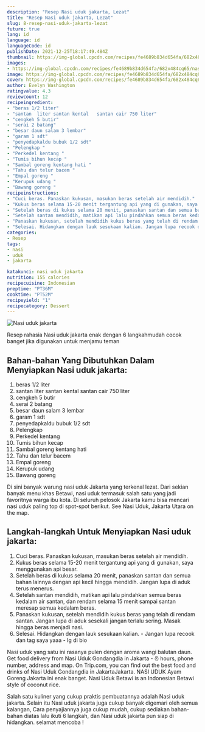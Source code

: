 ```yaml
---
description: "Resep Nasi uduk jakarta, Lezat"
title: "Resep Nasi uduk jakarta, Lezat"
slug: 8-resep-nasi-uduk-jakarta-lezat
future: true
lang: id
language: id
languageCode: id
publishDate: 2021-12-25T18:17:49.484Z 
thumbnail: https://img-global.cpcdn.com/recipes/fe4689b834d654fa/682x484cq65/nasi-uduk-jakarta-foto-resep-utama.webp
images:
- https://img-global.cpcdn.com/recipes/fe4689b834d654fa/682x484cq65/nasi-uduk-jakarta-foto-resep-utama.webp
image: https://img-global.cpcdn.com/recipes/fe4689b834d654fa/682x484cq65/nasi-uduk-jakarta-foto-resep-utama.webp
cover: https://img-global.cpcdn.com/recipes/fe4689b834d654fa/682x484cq65/nasi-uduk-jakarta-foto-resep-utama.webp
author: Evelyn Washington
ratingvalue: 4.3
reviewcount: 12
recipeingredient:
- "beras 1/2 liter"
- "santan  liter santan kental   santan cair 750 liter"
- "cengkeh 5 butir"
- "serai 2 batang"
- "besar daun salam 3 lembar"
- "garam 1 sdt"
- "penyedapkaldu bubuk 1/2 sdt"
- "Pelengkap "
- "Perkedel kentang "
- "Tumis bihun kecap "
- "Sambal goreng kentang hati "
- "Tahu dan telur bacem "
- "Empal goreng "
- "Kerupuk udang "
- "Bawang goreng "
recipeinstructions:
- "Cuci beras. Panaskan kukusan, masukan beras setelah air mendidih."
- "Kukus beras selama 15-20 menit tergantung api yang di gunakan, saya menggunakan api besar."
- "Setelah beras di kukus selama 20 menit, panaskan santan dan semua bahan lainnya dengan api kecil hingga mendidih. Jangan lupa di aduk terus menerus."
- "Setelah santan mendidih, matikan api lalu pindahkan semua beras kedalam air santan, dan rendam selama 15 menit sampai santan meresap semua kedalam beras."
- "Panaskan kukusan, setelah mendidih kukus beras yang telah di rendam santan. Jangan lupa di aduk sesekali jangan terlalu sering. Masak hingga beras menjadi nasi."
- "Selesai. Hidangkan dengan lauk sesukaan kalian. Jangan lupa recook dan tag saya yaaa Ig di bio"
categories:
- Resep
tags:
- nasi
- uduk
- jakarta

katakunci: nasi uduk jakarta 
nutrition: 155 calories
recipecuisine: Indonesian
preptime: "PT36M"
cooktime: "PT52M"
recipeyield: "1"
recipecategory: Dessert
---
```



![Nasi uduk jakarta](https://img-global.cpcdn.com/recipes/fe4689b834d654fa/682x484cq65/nasi-uduk-jakarta-foto-resep-utama.webp)

Resep rahasia Nasi uduk jakarta  enak dengan 6 langkahmudah cocok banget jika digunakan untuk menjamu teman

<!--inarticleads1-->

## Bahan-bahan Yang Dibutuhkan Dalam Menyiapkan Nasi uduk jakarta:

1. beras 1/2 liter
1. santan  liter santan kental   santan cair 750 liter
1. cengkeh 5 butir
1. serai 2 batang
1. besar daun salam 3 lembar
1. garam 1 sdt
1. penyedapkaldu bubuk 1/2 sdt
1. Pelengkap 
1. Perkedel kentang 
1. Tumis bihun kecap 
1. Sambal goreng kentang hati 
1. Tahu dan telur bacem 
1. Empal goreng 
1. Kerupuk udang 
1. Bawang goreng 

Di sini banyak warung nasi uduk Jakarta yang terkenal lezat. Dari sekian banyak menu khas Betawi, nasi uduk termasuk salah satu yang jadi favoritnya warga ibu kota. Di seluruh pelosok Jakarta kamu bisa mencari nasi uduk paling top di spot-spot berikut. See Nasi Uduk, Jakarta Utara on the map. 

<!--inarticleads2-->

## Langkah-langkah Untuk Menyiapkan Nasi uduk jakarta:

1. Cuci beras. Panaskan kukusan, masukan beras setelah air mendidih.
1. Kukus beras selama 15-20 menit tergantung api yang di gunakan, saya menggunakan api besar.
1. Setelah beras di kukus selama 20 menit, panaskan santan dan semua bahan lainnya dengan api kecil hingga mendidih. Jangan lupa di aduk terus menerus.
1. Setelah santan mendidih, matikan api lalu pindahkan semua beras kedalam air santan, dan rendam selama 15 menit sampai santan meresap semua kedalam beras.
1. Panaskan kukusan, setelah mendidih kukus beras yang telah di rendam santan. Jangan lupa di aduk sesekali jangan terlalu sering. Masak hingga beras menjadi nasi.
1. Selesai. Hidangkan dengan lauk sesukaan kalian. - Jangan lupa recook dan tag saya yaaa - Ig di bio


Nasi uduk yang satu ini rasanya pulen dengan aroma wangi balutan daun. Get food delivery from Nasi Uduk Gondangdia in Jakarta - ⏰ hours, phone number, address and map. On Trip.com, you can find out the best food and drinks of Nasi Uduk Gondangdia in JakartaJakarta. NASI UDUK Ayam Goreng Jakarta ini enak banget. Nasi Uduk Betawi is an Indonesian Betawi style of coconut rice. 

Salah satu kuliner yang cukup praktis pembuatannya adalah  Nasi uduk jakarta. Selain itu  Nasi uduk jakarta  juga cukup banyak digemari oleh semua kalangan, Cara penyajiannya juga cukup mudah, cukup sediakan bahan-bahan diatas lalu ikuti 6 langkah, dan  Nasi uduk jakarta  pun siap di hidangkan. selamat mencoba !
